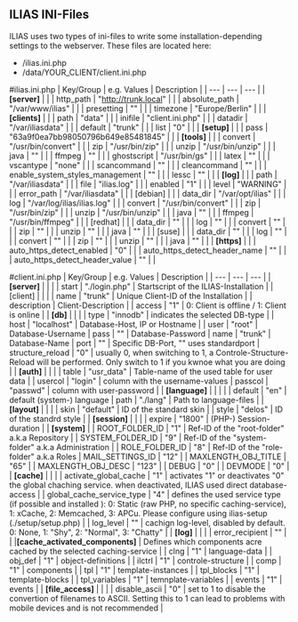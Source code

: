 ILIAS INI-Files
---------------
ILIAS uses two types of ini-files to write some installation-depending settings to the webserver. These files are located here:

- /ilias.ini.php
- /data/YOUR_CLIENT/client.ini.php 

#ilias.ini.php
| Key/Group | e.g. Values | Description |
| --- | --- | --- |
| **[server]** | |
| http_path | "http://trunk.local" | |
| absolute_path | "/var/www/ilias" | |
| presetting | "" | |
| timezone | "Europe/Berlin" | |
| **[clients]** | |
| path | "data" | |
| inifile | "client.ini.php" | |
| datadir | "/var/iliasdata" | |
| default | "trunk" | |
| list | "0" | |
| **[setup]** | |
| pass | "63a9f0ea7bb98050796b649e85481845" | |
| **[tools]** | |
| convert | "/usr/bin/convert" | |
| zip | "/usr/bin/zip" | |
| unzip | "/usr/bin/unzip" | |
| java | "" | |
| ffmpeg | "" | |
| ghostscript | "/usr/bin/gs" | |
| latex | "" | |
| vscantype | "none" | |
| scancommand | "" | |
| cleancommand | "" | |
| enable_system_styles_management | "" | |
| lessc | "" | |
| **[log]** | |
| path | "/var/iliasdata" | |
| file | "ilias.log" | |
| enabled | "1" | |
| level | "WARNING" | |
| error_path | "/var/iliasdata" | |
| [debian] | |
| data_dir | "/var/opt/ilias" | |
| log | "/var/log/ilias/ilias.log" | |
| convert | "/usr/bin/convert" | |
| zip | "/usr/bin/zip" | |
| unzip | "/usr/bin/unzip" | |
| java | "" | |
| ffmpeg | "/usr/bin/ffmpeg" | |
| [redhat] | |
| data_dir | "" | |
| log | "" | |
| convert | "" | |
| zip | "" | |
| unzip | "" | |
| java | "" | |
| [suse] | |
| data_dir | "" | |
| log | "" | |
| convert | "" | |
| zip | "" | |
| unzip | "" | |
| java | "" | |
| **[https]** | |
| auto_https_detect_enabled | "0" | |
| auto_https_detect_header_name | "" | |
| auto_https_detect_header_value | "" | |


#client.ini.php
| Key/Group | e.g. Values | Description |
| --- | --- | --- |
| **[server]** |  |  |
| start | "./login.php" | Startscript of the ILIAS-Installation |
| [client] | | |
| name | "trunk" | Unique Client-ID of the Installation |
| description | Client-Description |
| access | "1" | 0: Client is offline / 1: Client is online |
| **[db]** | | | 
| type | "innodb" | indicates the selected DB-type |
| host | "localhost" | Database-Host, IP or Hostname |
| user | "root" | Database-Username
| pass | "" | Database-Password
| name | "trunk" | Database-Name
| port | "" | Specific DB-Port, "" uses standardport
| structure_reload | "0" | usually 0, when switching to 1, a Controle-Structure-Reload will be performed. Only switch to 1 if you kwnoe what you are doing |
| **[auth]** | | |
| table | "usr_data" | Table-name of the used table for user data |
| usercol | "login" | column with the username-values
| passcol | "passwd" | column with user-password |
| **[language]** | | | | 
| default | "en" | default (system-) language
| path | "./lang" | Path to language-files |
| **[layout]** | | |
| skin | "default" | ID of the standard skin |
| style | "delos" | ID of the standrd style |
| **[session]** | | |
| expire | "1800" | (PHP-) Session-duration |
| **[system]** | 
| ROOT_FOLDER_ID | "1" | Ref-ID of the "root-folder" a.k.a Repository |
| SYSTEM_FOLDER_ID | "9" | Ref-ID of the "system-folder" a.k.a Administration |
| ROLE_FOLDER_ID | "8" | Ref-ID of the "role-folder" a.k.a Roles
| MAIL_SETTINGS_ID | "12" |
| MAXLENGTH_OBJ_TITLE | "65" |
| MAXLENGTH_OBJ_DESC | "123" |
| DEBUG | "0" |
| DEVMODE | "0" |
| **[cache]** | | |
| activate_global_cache | "1" | activates "1" or deactivates "0" the global chaching service. when deactivated, ILIAS used direct database-access |
| global_cache_service_type | "4" | defines the used service type (if possible and installed ): 0: Static (raw PHP, no specific caching-service), 1: xCache, 2: Memcached, 3: APCu. Please configure using ilias-setup (./setup/setup.php) |
| log_level | "" | cachign log-level, disabled by default. 0: None, 1: "Shy", 2: "Normal", 3: "Chatty" |
| **[log]** | | |
| error_recipient | "" | | 
|**[cache_activated_components]** | Defines which components acre cached by the selected caching-service | 
| clng | "1" | language-data |
| obj_def | "1" | object-definitions |
| ilctrl | "1" | controle-structure |
| comp | "1" | components |
| tpl | "1" | template-instances |
| tpl_blocks | "1" | template-blocks |
| tpl_variables | "1" | temnplate-variables |
| events | "1" | events |
| **[file_access]** | | |
| disable_ascii | "0" | set to 1 to disable the convertion of filenames to ASCII. Setting this to 1 can lead to problems with mobile devices and is not recommended |